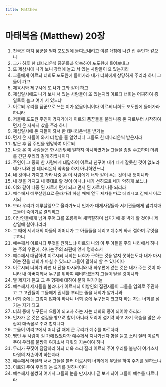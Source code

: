 ```yaml
---
title: Matthew
---
```


# 마태복음 (Matthew) 20장
1. 천국은 마치 품꾼을 얻어 포도원에 들여보내려고 이른 아침에 나간 집 주인과 같으니
1. 그가 하루 한 데나리온씩 품꾼들과 약속하여 포도원에 들여보내고
1. 또 제삼시에 나가 보니 장터에 놀고 서 있는 사람들이 또 있는지라
1. 그들에게 이르되 너희도 포도원에 들어가라 내가 너희에게 상당하게 주리라 하니 그들이 가고
1. 제육시와 제구시에 또 나가 그와 같이 하고
1. 제십일시에도 나가 보니 서 있는 사람들이 또 있는지라 이르되 너희는 어찌하여 종일토록 놀고 여기 서 있느냐
1. 이르되 우리를 품꾼으로 쓰는 이가 없음이니이다 이르되 너희도 포도원에 들어가라 하니라
1. 저물매 포도원 주인이 청지기에게 이르되 품꾼들을 불러 나중 온 자로부터 시작하여 먼저 온 자까지 삯을 주라 하니
1. 제십일시에 온 자들이 와서 한 데나리온씩을 받거늘
1. 먼저 온 자들이 와서 더 받을 줄 알았더니 그들도 한 데나리온씩 받은지라
1. 받은 후 집 주인을 원망하여 이르되
1. 나중 온 이 사람들은 한 시간밖에 일하지 아니하였거늘 그들을 종일 수고하며 더위를 견딘 우리와 같게 하였나이다
1. 주인이 그 중의 한 사람에게 대답하여 이르되 친구여 내가 네게 잘못한 것이 없노라 네가 나와 한 데나리온의 약속을 하지 아니하였느냐
1. 네 것이나 가지고 가라 나중 온 이 사람에게 너와 같이 주는 것이 내 뜻이니라
1. 내 것을 가지고 내 뜻대로 할 것이 아니냐 내가 선하므로 네가 악하게 보느냐
1. 이와 같이 나중 된 자로서 먼저 되고 먼저 된 자로서 나중 되리라
1. 예수께서 예루살렘으로 올라가려 하실 때에 열두 제자를 따로 데리시고 길에서 이르시되
1. 보라 우리가 예루살렘으로 올라가노니 인자가 대제사장들과 서기관들에게 넘겨지매 그들이 죽이기로 결의하고
1. 이방인들에게 넘겨 주어 그를 조롱하며 채찍질하며 십자가에 못 박게 할 것이나 제삼일에 살아나리라
1. 그 때에 세베대의 아들의 어머니가 그 아들들을 데리고 예수께 와서 절하며 무엇을 구하니
1. 예수께서 이르시되 무엇을 원하느냐 이르되 나의 이 두 아들을 주의 나라에서 하나는 주의 우편에, 하나는 주의 좌편에 앉게 명하소서
1. 예수께서 대답하여 이르시되 너희는 너희가 구하는 것을 알지 못하는도다 내가 마시려는 잔을 너희가 마실 수 있느냐 그들이 말하되 할 수 있나이다
1. 이르시되 너희가 과연 내 잔을 마시려니와 내 좌우편에 앉는 것은 내가 주는 것이 아니라 내 아버지께서 누구를 위하여 예비하셨든지 그들이 얻을 것이니라
1. 열 제자가 듣고 그 두 형제에 대하여 분히 여기거늘
1. 예수께서 제자들을 불러다가 이르시되 이방인의 집권자들이 그들을 임의로 주관하고 그 고관들이 그들에게 권세를 부리는 줄을 너희가 알거니와
1. 너희 중에는 그렇지 않아야 하나니 너희 중에 누구든지 크고자 하는 자는 너희를 섬기는 자가 되고
1. 너희 중에 누구든지 으뜸이 되고자 하는 자는 너희의 종이 되어야 하리라
1. 인자가 온 것은 섬김을 받으려 함이 아니라 도리어 섬기려 하고 자기 목숨을 많은 사람의 대속물로 주려 함이니라
1. 그들이 여리고에서 떠나 갈 때에 큰 무리가 예수를 따르더라
1. 맹인 두 사람이 길 가에 앉았다가 예수께서 지나가신다 함을 듣고 소리 질러 이르되 주여 우리를 불쌍히 여기소서 다윗의 자손이여 하니
1. 무리가 꾸짖어 잠잠하라 하되 더욱 소리 질러 이르되 주여 우리를 불쌍히 여기소서 다윗의 자손이여 하는지라
1. 예수께서 머물러 서서 그들을 불러 이르시되 너희에게 무엇을 하여 주기를 원하느냐
1. 이르되 주여 우리의 눈 뜨기를 원하나이다
1. 예수께서 불쌍히 여기사 그들의 눈을 만지시니 곧 보게 되어 그들이 예수를 따르니라